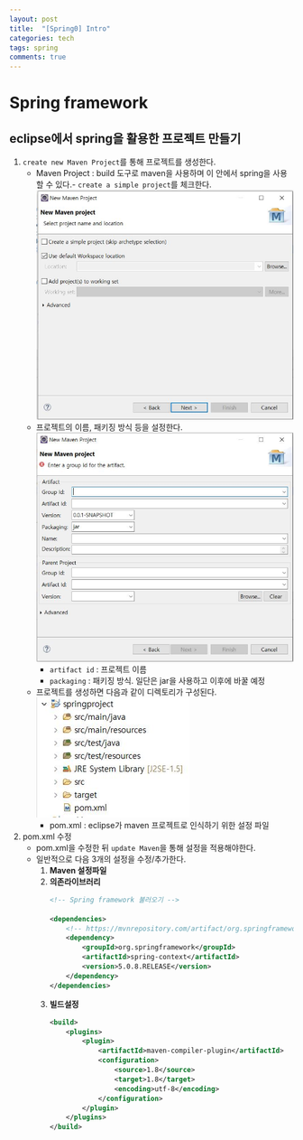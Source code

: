 ```yaml
---
layout: post
title:  "[Spring0] Intro"
categories: tech
tags: spring
comments: true
---
```

# Spring framework
## eclipse에서 spring을 활용한 프로젝트 만들기
1. `create new Maven Project`를 통해 프로젝트를 생성한다.
    - Maven Project : build 도구로 maven을 사용하며 이 안에서 spring을 사용할 수 있다.- `create a simple project`를 체크한다.<br/>
    ![intro01](/assets/img/spring/intro01.JPG)
    - 프로젝트의 이름, 패키징 방식 등을 설정한다.
    ![intro02](/assets/img/spring/intro02.JPG)
        - `artifact id` : 프로젝트 이름
        - `packaging` : 패키징 방식. 일단은 jar을 사용하고 이후에 바꿀 예정
    - 프로젝트를 생성하면 다음과 같이 디렉토리가 구성된다.
    ![intro03](/assets/img/spring/intro03.JPG)
        - pom.xml : eclipse가 maven 프로젝트로 인식하기 위한 설정 파일
2. pom.xml 수정
    - pom.xml을 수정한 뒤 `update Maven`을 통해 설정을 적용해야한다.
    - 일반적으로 다음 3개의 설정을 수정/추가한다.
        1. **Maven 설정파일**
        2. **의존라이브러리**
            ```xml
            <!-- Spring framework 불러오기 -->

            <dependencies>
                <!-- https://mvnrepository.com/artifact/org.springframework/spring-context -->
                <dependency>
                    <groupId>org.springframework</groupId>
                    <artifactId>spring-context</artifactId>
                    <version>5.0.8.RELEASE</version>
                </dependency>
            </dependencies>
            ```
        3. **빌드설정**
            ```xml
            <build>
                <plugins>
                    <plugin>
                        <artifactId>maven-compiler-plugin</artifactId>
                        <configuration>
                            <source>1.8</source>
                            <target>1.8</target>
                            <encoding>utf-8</encoding>
                        </configuration>
                    </plugin>
                </plugins>
            </build>
            ```
<br/>
<br/>

